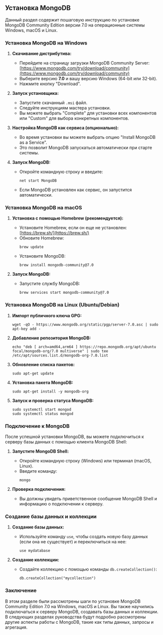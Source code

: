## Установка MongoDB

Данный раздел содержит пошаговую инструкцию по установке MongoDB Community Edition версии 7.0 на операционные системы Windows, macOS и Linux.

### Установка MongoDB на Windows

1. **Скачивание дистрибутива:**
   - Перейдите на страницу загрузки MongoDB Community Server: [https://www.mongodb.com/try/download/community](https://www.mongodb.com/try/download/community)
   - Выберите версию **7.0** и вашу версию Windows (64-bit или 32-bit).
   - Нажмите кнопку "Download".

2. **Запуск установщика:**
   - Запустите скачанный `.msi` файл.
   - Следуйте инструкциям мастера установки. 
   - Вы можете выбрать "Complete" для установки всех компонентов или "Custom" для выбора конкретных компонентов.

3. **Настройка MongoDB как сервиса (опционально):**
   - Во время установки вы можете выбрать опцию "Install MongoDB as a Service". 
   - Это позволит MongoDB запускаться автоматически при старте системы.

4. **Запуск MongoDB:**
   - Откройте командную строку и введите:
     ```
     net start MongoDB
     ```
   - Если MongoDB установлен как сервис, он запустится автоматически.

### Установка MongoDB на macOS

1. **Установка с помощью Homebrew (рекомендуется):**
   - Установите Homebrew, если он еще не установлен: [https://brew.sh/](https://brew.sh/)
   - Обновите Homebrew:
     ```
     brew update
     ```
   - Установите MongoDB:
     ```
     brew install mongodb-community@7.0
     ```

2. **Запуск MongoDB:**
   - Запустите службу MongoDB:
     ```
     brew services start mongodb-community@7.0
     ```

### Установка MongoDB на Linux (Ubuntu/Debian)

1. **Импорт публичного ключа GPG:**
   ```
   wget -qO - https://www.mongodb.org/static/pgp/server-7.0.asc | sudo apt-key add -
   ```

2. **Добавление репозитория MongoDB:**
   ```
   echo "deb [ arch=amd64,arm64 ] https://repo.mongodb.org/apt/ubuntu focal/mongodb-org/7.0 multiverse" | sudo tee /etc/apt/sources.list.d/mongodb-org-7.0.list
   ```

3. **Обновление списка пакетов:**
   ```
   sudo apt-get update
   ```

4. **Установка пакета MongoDB:**
   ```
   sudo apt-get install -y mongodb-org
   ```

5. **Запуск и проверка статуса MongoDB:**
   ```
   sudo systemctl start mongod
   sudo systemctl status mongod
   ```

### Подключение к MongoDB

После успешной установки MongoDB, вы можете подключиться к серверу базы данных с помощью клиента MongoDB Shell:

1. **Запустите MongoDB Shell:**
   - Откройте командную строку (Windows) или терминал (macOS, Linux).
   - Введите команду:
     ```
     mongo
     ```

2. **Проверка подключения:**
   - Вы должны увидеть приветственное сообщение MongoDB Shell и информацию о подключении к серверу.

### Создание базы данных и коллекции

1. **Создание базы данных:**
   - Используйте команду `use`, чтобы создать новую базу данных (если она не существует) и переключиться на нее:
     ```
     use mydatabase
     ```

2. **Создание коллекции:**
   - Создайте коллекцию с помощью команды `db.createCollection()`:
     ```
     db.createCollection("mycollection")
     ```

### Заключение

В этом разделе были рассмотрены шаги по установке MongoDB Community Edition 7.0 на Windows, macOS и Linux. Вы также научились подключаться к серверу MongoDB, создавать базы данных и коллекции. В следующих разделах руководства будут подробно рассмотрены другие аспекты работы с MongoDB, такие как типы данных, запросы и агрегация. 
